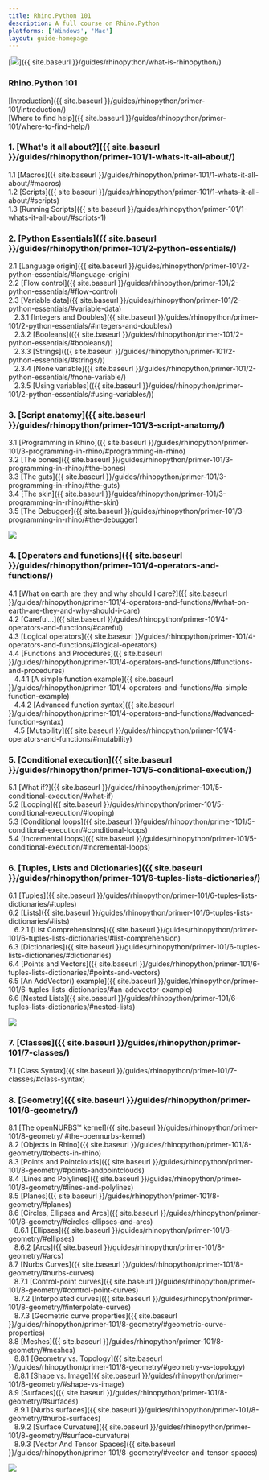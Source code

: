 ```yaml
---
title: Rhino.Python 101
description: A full course on Rhino.Python
platforms: ['Windows', 'Mac']
layout: guide-homepage
---
```


<!--the .snagit project for this image can be found next to the image -->
[<img src="{{ site.baseurl }}/images/rhinopython-guides-col1.png">]({{ site.baseurl }}/guides/rhinopython/what-is-rhinopython/)

### Rhino.Python 101

   [Introduction]({{ site.baseurl }}/guides/rhinopython/primer-101/introduction/)  
   [Where to find help]({{ site.baseurl }}/guides/rhinopython/primer-101/where-to-find-help/)  

### 1. [What's it all about?]({{ site.baseurl }}/guides/rhinopython/primer-101/1-whats-it-all-about/) 

   1.1 [Macros]({{ site.baseurl }}/guides/rhinopython/primer-101/1-whats-it-all-about/#macros)  
   1.2 [Scripts]({{ site.baseurl }}/guides/rhinopython/primer-101/1-whats-it-all-about/#scripts)  
   1.3 [Running Scripts]({{ site.baseurl }}/guides/rhinopython/primer-101/1-whats-it-all-about/#scripts-1)  

### 2. [Python Essentials]({{ site.baseurl }}/guides/rhinopython/primer-101/2-python-essentials/)  

   2.1	[Language origin]({{ site.baseurl }}/guides/rhinopython/primer-101/2-python-essentials/#language-origin)  
   2.2	[Flow control]({{ site.baseurl }}/guides/rhinopython/primer-101/2-python-essentials/#flow-control)  
   2.3	[Variable data]({{ site.baseurl }}/guides/rhinopython/primer-101/2-python-essentials/#variable-data)  
&nbsp;&nbsp; 2.3.1	[Integers and Doubles]({{ site.baseurl }}/guides/rhinopython/primer-101/2-python-essentials/#integers-and-doubles/)  
&nbsp;&nbsp; 2.3.2	[Booleans](({{ site.baseurl }}/guides/rhinopython/primer-101/2-python-essentials/#booleans/))  
&nbsp;&nbsp; 2.3.3	[Strings](({{ site.baseurl }}/guides/rhinopython/primer-101/2-python-essentials/#strings/))  
&nbsp;&nbsp; 2.3.4	[None variable]({{ site.baseurl }}/guides/rhinopython/primer-101/2-python-essentials/#none-variable/)  
&nbsp;&nbsp; 2.3.5	[Using variables](({{ site.baseurl }}/guides/rhinopython/primer-101/2-python-essentials/#using-variables/))  

### 3. [Script anatomy]({{ site.baseurl }}/guides/rhinopython/primer-101/3-script-anatomy/)

   3.1 [Programming in Rhino]({{ site.baseurl }}/guides/rhinopython/primer-101/3-programming-in-rhino/#programming-in-rhino)    
   3.2 [The bones]({{ site.baseurl }}/guides/rhinopython/primer-101/3-programming-in-rhino/#the-bones)  
   3.3 [The guts]({{ site.baseurl }}/guides/rhinopython/primer-101/3-programming-in-rhino/#the-guts)  
   3.4 [The skin]({{ site.baseurl }}/guides/rhinopython/primer-101/3-programming-in-rhino/#the-skin)  
   3.5 [The Debugger]({{ site.baseurl }}/guides/rhinopython/primer-101/3-programming-in-rhino/#the-debugger)   


<!--column-->

<!--the .snagit project for this image can be found next to the image -->
[<img src="{{ site.baseurl }}/images/rhinopython-guides-col2.png">](https://docs.python.org/2/tutorial/index.html)

### 4. [Operators and functions]({{ site.baseurl }}/guides/rhinopython/primer-101/4-operators-and-functions/)

   4.1	[What on earth are they and why should I care?]({{ site.baseurl }}/guides/rhinopython/primer-101/4-operators-and-functions/#what-on-earth-are-they-and-why-should-i-care)   
   4.2	[Careful…]({{ site.baseurl }}/guides/rhinopython/primer-101/4-operators-and-functions/#careful)     
   4.3	[Logical operators]({{ site.baseurl }}/guides/rhinopython/primer-101/4-operators-and-functions/#logical-operators)     
   4.4	[Functions and Procedures]({{ site.baseurl }}/guides/rhinopython/primer-101/4-operators-and-functions/#functions-and-procedures)     
&nbsp;&nbsp; 4.4.1 [A simple function example]({{ site.baseurl }}/guides/rhinopython/primer-101/4-operators-and-functions/#a-simple-function-example)     
&nbsp;&nbsp; 4.4.2 [Advanced function syntax]({{ site.baseurl }}/guides/rhinopython/primer-101/4-operators-and-functions/#advanced-function-syntax)     
&nbsp;&nbsp; 4.5	[Mutability]({{ site.baseurl }}/guides/rhinopython/primer-101/4-operators-and-functions/#mutability)      

### 5. [Conditional execution]({{ site.baseurl }}/guides/rhinopython/primer-101/5-conditional-execution/)

   5.1	[What if?]({{ site.baseurl }}/guides/rhinopython/primer-101/5-conditional-execution/#what-if)  
   5.2	[Looping]({{ site.baseurl }}/guides/rhinopython/primer-101/5-conditional-execution/#looping)  
   5.3	[Conditional loops]({{ site.baseurl }}/guides/rhinopython/primer-101/5-conditional-execution/#conditional-loops)  
   5.4	[Incremental loops]({{ site.baseurl }}/guides/rhinopython/primer-101/5-conditional-execution/#incremental-loops)  


### 6. [Tuples, Lists and Dictionaries]({{ site.baseurl }}/guides/rhinopython/primer-101/6-tuples-lists-dictionaries/)

   6.1	[Tuples]({{ site.baseurl }}/guides/rhinopython/primer-101/6-tuples-lists-dictionaries/#tuples)  
   6.2	[Lists]({{ site.baseurl }}/guides/rhinopython/primer-101/6-tuples-lists-dictionaries/#lists)  
&nbsp;&nbsp; 6.2.1	[List Comprehensions]({{ site.baseurl }}/guides/rhinopython/primer-101/6-tuples-lists-dictionaries/#list-comprehension)  
   6.3	[Dictionaries]({{ site.baseurl }}/guides/rhinopython/primer-101/6-tuples-lists-dictionaries/#dictionaries)  
   6.4	[Points and Vectors]({{ site.baseurl }}/guides/rhinopython/primer-101/6-tuples-lists-dictionaries/#points-and-vectors)  
   6.5	[An AddVector() example]({{ site.baseurl }}/guides/rhinopython/primer-101/6-tuples-lists-dictionaries/#an-addvector-example)  
   6.6	[Nested Lists]({{ site.baseurl }}/guides/rhinopython/primer-101/6-tuples-lists-dictionaries/#nested-lists)  


<!--column-->

<!--the .snagit project for this image can be found next to the image -->
[<img src="{{ site.baseurl }}/images/rhinopython-guides-col3.png">](http://www.rhino3d.com/download/IronPython/5.0/RhinoPython101)


### 7. [Classes]({{ site.baseurl }}/guides/rhinopython/primer-101/7-classes/)

7.1	[Class Syntax]({{ site.baseurl }}/guides/rhinopython/primer-101/7-classes/#class-syntax)


### 8. [Geometry]({{ site.baseurl }}/guides/rhinopython/primer-101/8-geometry/)
 
   8.1	[The openNURBS™ kernel]({{ site.baseurl }}/guides/rhinopython/primer-101/8-geometry/
#the-opennurbs-kernel)  
   8.2	[Objects in Rhino]({{ site.baseurl }}/guides/rhinopython/primer-101/8-geometry/#obects-in-rhino)  
   8.3	[Points and Pointclouds]({{ site.baseurl }}/guides/rhinopython/primer-101/8-geometry/#points-andpointclouds)  
   8.4	[Lines and Polylines]({{ site.baseurl }}/guides/rhinopython/primer-101/8-geometry/#lines-and-polylines)  
   8.5	[Planes]({{ site.baseurl }}/guides/rhinopython/primer-101/8-geometry/#planes)  
   8.6	[Circles, Ellipses and Arcs]({{ site.baseurl }}/guides/rhinopython/primer-101/8-geometry/#circles-ellipses-and-arcs)  
&nbsp;&nbsp; 8.6.1 [Ellipses]({{ site.baseurl }}/guides/rhinopython/primer-101/8-geometry/#ellipses)  
&nbsp;&nbsp; 8.6.2 [Arcs]({{ site.baseurl }}/guides/rhinopython/primer-101/8-geometry/#arcs)  
   8.7	[Nurbs Curves]({{ site.baseurl }}/guides/rhinopython/primer-101/8-geometry/#nurbs-curves)  
&nbsp;&nbsp; 8.7.1 [Control-point curves]({{ site.baseurl }}/guides/rhinopython/primer-101/8-geometry/#control-point-curves)  
&nbsp;&nbsp; 8.7.2 [Interpolated curves]({{ site.baseurl }}/guides/rhinopython/primer-101/8-geometry/#interpolate-curves)  
&nbsp;&nbsp; 8.7.3 [Geometric curve properties]({{ site.baseurl }}/guides/rhinopython/primer-101/8-geometry/#geometric-curve-properties)    
   8.8	[Meshes]({{ site.baseurl }}/guides/rhinopython/primer-101/8-geometry/#meshes)  
&nbsp;&nbsp; 8.8.1 [Geometry vs. Topology]({{ site.baseurl }}/guides/rhinopython/primer-101/8-geometry/#geometry-vs-topology)  
&nbsp;&nbsp; 8.8.1 [Shape vs. Image]({{ site.baseurl }}/guides/rhinopython/primer-101/8-geometry/#shape-vs-image)  
   8.9	[Surfaces]({{ site.baseurl }}/guides/rhinopython/primer-101/8-geometry/#surfaces)  
&nbsp;&nbsp; 8.9.1 [Nurbs surfaces]({{ site.baseurl }}/guides/rhinopython/primer-101/8-geometry/#nurbs-surfaces)  
&nbsp;&nbsp; 8.9.2 [Surface Curvature]({{ site.baseurl }}/guides/rhinopython/primer-101/8-geometry/#surface-curvature)  
&nbsp;&nbsp; 8.9.3 [Vector And Tensor Spaces]({{ site.baseurl }}/guides/rhinopython/primer-101/8-geometry/#vector-and-tensor-spaces)   


<!--column-->

<!--the .snagit project for this image can be found next to the image -->
[<img src="{{ site.baseurl }}/images/rhinopython-guides-col3.png">](http://www.rhino3d.com/download/IronPython/5.0/RhinoPython101)



